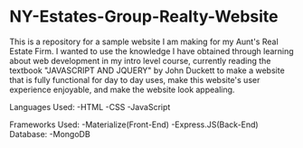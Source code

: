 # NY-Estates-Group-Realty-Website
This is a repository for a sample website I am making for my Aunt's Real Estate Firm. I wanted to use the knowledge I have obtained through learning about web development in my intro level course, currently reading the textbook "JAVASCRIPT AND JQUERY" by John Duckett to make a website that is fully functional for day to day uses, make this website's user experience enjoyable, and make the website look appealing.  

Languages Used:
-HTML
-CSS
-JavaScript

Frameworks Used:
-Materialize(Front-End)
-Express.JS(Back-End)
Database:
-MongoDB 

